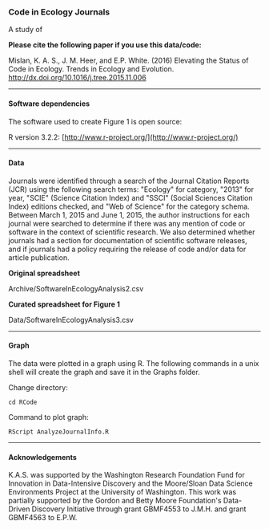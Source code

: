 ### Code in Ecology Journals

A study of   


**Please cite the following paper if you use this data/code:**

Mislan, K. A. S., J. M. Heer, and E.P. White. (2016) Elevating the Status of Code in Ecology. Trends in Ecology and Evolution. [http://dx.doi.org/10.1016/j.tree.2015.11.006 ](http://dx.doi.org/10.1016/j.tree.2015.11.006)

----------------------
#### Software dependencies
The software used to create Figure 1 is open source:

R version 3.2.2: [http://www.r-project.org/](http://www.r-project.org/)

----------------------
#### Data

Journals were identified through a search of the Journal Citation Reports (JCR) using the following search terms: "Ecology" for category, "2013" for year, "SCIE" (Science Citation Index) and "SSCI" (Social Sciences Citation Index) editions checked, and "Web of Science" for the category schema.  Between March 1, 2015 and June 1, 2015, the author instructions for each journal were searched to determine if there was any mention of code or software in the context of scientific research.  We also determined whether journals had a section for documentation of scientific software releases, and if journals had a policy requiring the release of code and/or data for article publication.

**Original spreadsheet**

Archive/SoftwareInEcologyAnalysis2.csv

**Curated spreadsheet for Figure 1**

Data/SoftwareInEcologyAnalysis3.csv

----------------------
#### Graph
The data were plotted in a graph using R. The following commands in a unix shell will create the graph and save it in the Graphs folder.

Change directory:  

    cd RCode

Command to plot graph:

    RScript AnalyzeJournalInfo.R

----------------------
#### Acknowledgements
K.A.S. was supported by the Washington Research Foundation Fund for Innovation in Data-Intensive Discovery and the Moore/Sloan Data Science Environments Project at the University of Washington.  This work was partially supported by the Gordon and Betty Moore Foundation's Data-Driven Discovery Initiative through grant GBMF4553 to J.M.H. and grant GBMF4563 to E.P.W.
